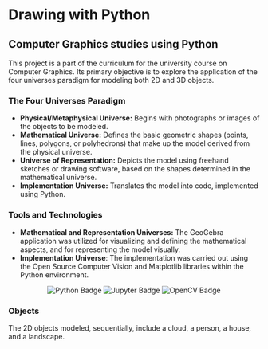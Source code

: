 # Drawing with Python
## Computer Graphics studies using Python

This project is a part of the curriculum for the university course on Computer Graphics. Its primary objective is to explore the application of the four universes paradigm for modeling both 2D and 3D objects.

### The Four Universes Paradigm
* **Physical/Metaphysical Universe:** Begins with photographs or images of the objects to be modeled.
* **Mathematical Universe:** Defines the basic geometric shapes (points, lines, polygons, or polyhedrons) that make up the model derived from the physical universe.
* **Universe of Representation:** Depicts the model using freehand sketches or drawing software, based on the shapes determined in the mathematical universe.
* **Implementation Universe:** Translates the model into code, implemented using Python.

### Tools and Technologies
* **Mathematical and Representation Universes:** The GeoGebra application was utilized for visualizing and defining the mathematical aspects, and for representing the model visually.
* **Implementation Universe**: The implementation was carried out using the Open Source Computer Vision and Matplotlib libraries within the Python environment.

<div align="center">

![Python Badge](https://img.shields.io/badge/Python-3776AB?logo=python&logoColor=fff&style=for-the-badge)
![Jupyter Badge](https://img.shields.io/badge/Jupyter-F37626?logo=jupyter&logoColor=fff&style=for-the-badge)
![OpenCV Badge](https://img.shields.io/badge/OpenCV-5C3EE8?logo=opencv&logoColor=fff&style=for-the-badge)

</div>

### Objects

The 2D objects modeled, sequentially, include a cloud, a person, a house, and a landscape.
